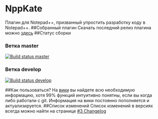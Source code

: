 # NppKate
Плагин для Notepad++, призванный упростить разработку коду в Notepad++.
##Собранный плагин
Скачать последний релиз плагина можно [здесь](https://github.com/schadin/NppKate/releases/latest)
##Статус сборки
### Ветка master
[![Build status master](https://ci.appveyor.com/api/projects/status/0juypbxi4ew49ug5/branch/master?svg=true)](https://ci.appveyor.com/project/schadin/nppgit-wwn5y/branch/master) 
### Ветка develop
[![Build status develop](https://ci.appveyor.com/api/projects/status/0juypbxi4ew49ug5/branch/develop?svg=true)](https://ci.appveyor.com/project/schadin/nppgit-wwn5y/branch/develop)


##Как пользоваться?
На [вики](https://github.com/schadin/NppKate/wiki) вы найдете всю необходимую информацию, хотя 99% функций интуитивно понятны, если вы когда либо работали с git. Информация на вики постоянно пополняется и актуализируется.
##Список изменений
Список изменений в версиях всегда можно найти на странице [#3 Changelog](https://github.com/schadin/NppKate/wiki/%233-Changelog)
